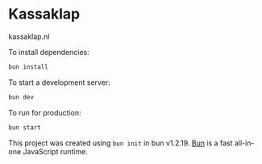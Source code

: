 # Kassaklap

kassaklap.nl

To install dependencies:

```bash
bun install
```

To start a development server:

```bash
bun dev
```

To run for production:

```bash
bun start
```

This project was created using `bun init` in bun v1.2.19. [Bun](https://bun.com) is a fast all-in-one JavaScript runtime.

